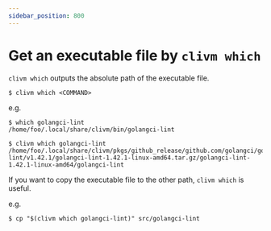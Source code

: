 ```yaml
---
sidebar_position: 800
---
```


# Get an executable file by `clivm which`

`clivm which` outputs the absolute path of the executable file.

```console
$ clivm which <COMMAND>
```

e.g.

```console
$ which golangci-lint
/home/foo/.local/share/clivm/bin/golangci-lint

$ clivm which golangci-lint
/home/foo/.local/share/clivm/pkgs/github_release/github.com/golangci/golangci-lint/v1.42.1/golangci-lint-1.42.1-linux-amd64.tar.gz/golangci-lint-1.42.1-linux-amd64/golangci-lint
```

If you want to copy the executable file to the other path, `clivm which` is useful.

e.g.

```console
$ cp "$(clivm which golangci-lint)" src/golangci-lint
```
